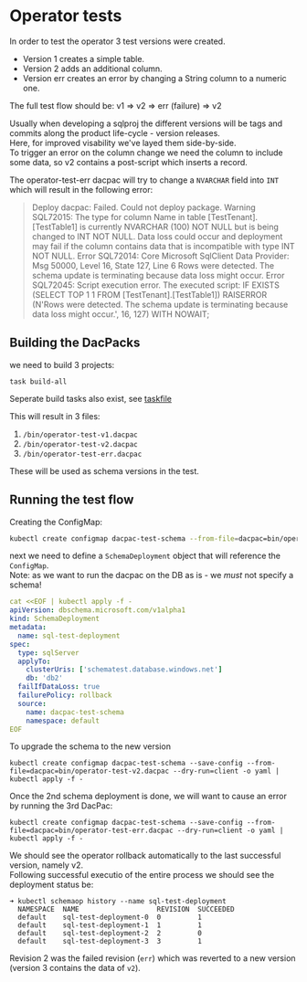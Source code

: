 # Operator tests

In order to test the operator 3 test versions were created.

- Version 1 creates a simple table.
- Version 2 adds an additional column.
- Version err creates an error by changing a String column to a numeric one.

The full test flow should be: v1 => v2 => err (failure) => v2

Usually when developing a sqlproj the different versions will be tags and commits along the product life-cycle - version releases.  
Here, for improved visability we've layed them side-by-side.  
To trigger an error on the column change we need the column to include some data, so v2 contains a post-script which inserts a record.

The operator-test-err dacpac will try to change a `NVARCHAR` field into `INT` which will result in the following error:

> Deploy dacpac: Failed. Could not deploy package. Warning SQL72015: The type for column Name in table [TestTenant].[TestTable1] is currently NVARCHAR (100) NOT NULL but is being changed to INT NOT NULL. Data loss could occur and deployment may fail if the column contains data that is incompatible with type INT NOT NULL. Error SQL72014: Core Microsoft SqlClient Data Provider: Msg 50000, Level 16, State 127, Line 6 Rows were detected. The schema update is terminating because data loss might occur. Error SQL72045: Script execution error. The executed script: IF EXISTS (SELECT TOP 1 1 FROM [TestTenant].[TestTable1]) RAISERROR (N'Rows were detected. The schema update is terminating because data loss might occur.', 16, 127) WITH NOWAIT;

## Building the DacPacks

we need to build 3 projects:

```shell
task build-all
```

Seperate build tasks also exist, see [taskfile](Taskfile.yaml)

This will result in 3 files:

1. `/bin/operator-test-v1.dacpac`
1. `/bin/operator-test-v2.dacpac`
1. `/bin/operator-test-err.dacpac`

These will be used as schema versions in the test.

## Running the test flow

Creating the ConfigMap:

```bash
kubectl create configmap dacpac-test-schema --from-file=dacpac=bin/operator-test-v1.dacpac
```

next we need to define a `SchemaDeployment` object that will reference the `ConfigMap`.  
Note: as we want to run the dacpac on the DB as is - we *must* not specify a schema!

```yaml
cat <<EOF | kubectl apply -f -
apiVersion: dbschema.microsoft.com/v1alpha1
kind: SchemaDeployment
metadata:
  name: sql-test-deployment
spec:
  type: sqlServer
  applyTo:
    clusterUris: ['schematest.database.windows.net']
    db: 'db2'
  failIfDataLoss: true
  failurePolicy: rollback
  source:
    name: dacpac-test-schema
    namespace: default
EOF
```

To upgrade the schema to the new version

```shell
kubectl create configmap dacpac-test-schema --save-config --from-file=dacpac=bin/operator-test-v2.dacpac --dry-run=client -o yaml | kubectl apply -f -
```

Once the 2nd schema deployment is done, we will want to cause an error by running the 3rd DacPac:

```shell
kubectl create configmap dacpac-test-schema --save-config --from-file=dacpac=bin/operator-test-err.dacpac --dry-run=client -o yaml | kubectl apply -f -
```

We should see the operator rollback automatically to the last successful version, namely v2.  
Following successful executio of the entire process we should see the deployment status be:

```shell
➜ kubectl schemaop history --name sql-test-deployment                    
  NAMESPACE  NAME                   REVISION  SUCCEEDED  
  default    sql-test-deployment-0  0         1          
  default    sql-test-deployment-1  1         1          
  default    sql-test-deployment-2  2         0          
  default    sql-test-deployment-3  3         1          
```

Revision 2 was the failed revision (`err`) which was reverted to a new version (version 3 contains the data of `v2`).  
